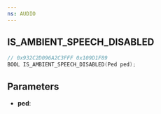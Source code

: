 ```yaml
---
ns: AUDIO
---
```

## IS_AMBIENT_SPEECH_DISABLED

```c
// 0x932C2D096A2C3FFF 0x109D1F89
BOOL IS_AMBIENT_SPEECH_DISABLED(Ped ped);
```

## Parameters
* **ped**:
